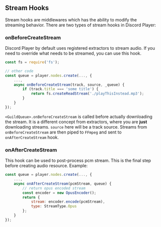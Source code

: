 ## Stream Hooks

Stream hooks are middlewares which has the ability to modify the streaming behavior. There are two types of stream hooks in Discord Player:

### onBeforeCreateStream

Discord Player by default uses registered extractors to stream audio. If you need to override what needs to be streamed, you can use this hook.

```js
const fs = require('fs');

// other code
const queue = player.nodes.create(..., {
    ...,
    async onBeforeCreateStream(track, source, _queue) {
        if (track.title === 'some title') {
            return fs.createReadStream('./playThisInstead.mp3');
        }
    }
});
```

`<GuildQueue>.onBeforeCreateStream` is called before actually downloading the stream. It is a different concept from extractors, where you are **just** downloading
streams. `source` here will be a track source. Streams from `onBeforeCreateStream` are then piped to `FFmpeg` and sent to `onAfterCreateStream` hook.

### onAfterCreateStream

This hook can be used to post-process pcm stream. This is the final step before creating audio resource. Example:

```js
const queue = player.nodes.create(..., {
    ...,
    async onAfterCreateStream(pcmStream, queue) {
        // return opus encoded stream
        const encoder = new OpusEncoder();
        return {
            stream: encoder.encode(pcmStream),
            type: StreamType.Opus
        };
    }
});
```